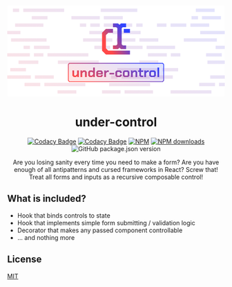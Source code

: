 <p align='center'>
  <picture>
    <source media='(prefers-color-scheme: dark)' srcset='assets/social/under-control-banner.png'>
    <img src='assets/social/under-control-banner.png' alt='Banner'>
  </picture>

  <h1 align='center'>under-control</h1>
</p>

<div align='center'>

[![Codacy Badge](https://app.codacy.com/project/badge/Coverage/00361e89d67049baa02723ee0e818ed0?style=for-the-badge)](https://www.codacy.com/gh/Mati365/under-control/dashboard?utm_source=github.com&utm_medium=referral&utm_content=Mati365/under-control&utm_campaign=Badge_Coverage)
[![Codacy Badge](https://app.codacy.com/project/badge/Grade/00361e89d67049baa02723ee0e818ed0)](https://www.codacy.com/gh/Mati365/under-control/dashboard?utm_source=github.com&utm_medium=referral&utm_content=Mati365/under-control&utm_campaign=Badge_Grade)
[![NPM](https://img.shields.io/npm/l/under-control?style=flat)](LICENSE)
[![NPM downloads](https://img.shields.io/npm/dm/under-control?style=flat&label=NPM)](https://www.npmjs.com/package/under-control)
![GitHub package.json version](https://img.shields.io/github/package-json/v/Mati365/under-control?style=flat)

</div>

<p align='center'>
  Are you losing sanity every time you need to make a form? Are you have enough of all antipatterns and cursed frameworks in React? Screw that! Treat all forms and inputs as a recursive composable control!
</p>

## What is included?

- Hook that binds controls to state
- Hook that implements simple form submitting / validation logic
- Decorator that makes any passed component controllable
- ... and nothing more

## License

[MIT](LICENSE)
